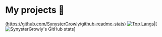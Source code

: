 # My projects 🚀


(https://github.com/SynysterGrowly/github-readme-stats)
[![Top Langs](https://github-readme-stats.vercel.app/api/top-langs/?username=SynysterGrowly&layout=demo&theme=tokyonight)](https://github.com/SynysterGrowly/github-readme-stats)|[![SynysterGrowly's GitHub stats](https://github-readme-stats.vercel.app/api?username=SynysterGrowly&show_icons=true&theme=tokyonight)]






<!--
**SynysterGrowly/SynysterGrowly** is a ✨ _special_ ✨ repository because its `README.md` (this file) appears on your GitHub profile.

Here are some ideas to get you started:

- 🔭 I’m currently working on ...
- 🌱 I’m currently learning ...
- 👯 I’m looking to collaborate on ...
- 🤔 I’m looking for help with ...
- 💬 Ask me about ...
- 📫 How to reach me: ...
- 😄 Pronouns: ...
- ⚡ Fun fact: ...
-->
